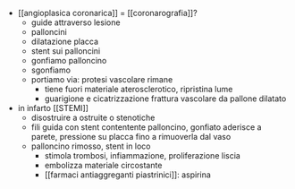 - [[angioplasica coronarica]] = [[coronarografia]]?
	- guide attraverso lesione
	- palloncini
	- dilatazione placca
	- stent sui palloncini
	- gonfiamo palloncino
	- sgonfiamo
	- portiamo via: protesi vascolare rimane
		- tiene fuori materiale aterosclerotico, ripristina lume
		- guarigione e cicatrizzazione frattura vascolare da pallone dilatato
- in infarto [[STEMI]]
	- disostruire a ostruite o stenotiche
	- fili guida con stent contentente palloncino, gonfiato aderisce a parete, pressione su placca fino a rimuoverla dal vaso
	- palloncino rimosso, stent in loco
		- stimola trombosi, infiammazione, proliferazione liscia
		- embolizza materiale circostante
		- [[farmaci antiaggreganti piastrinici]]: aspirina